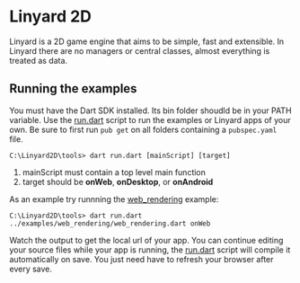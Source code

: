 # Linyard 2D

Linyard is a 2D game engine that aims to be simple, fast and extensible. In Linyard there are no
managers or central classes, almost everything is treated as data.

## Running the examples

You must have the Dart SDK installed. Its bin folder shoudld be in your PATH
variable. Use the [run.dart](tools/run.dart) script to run the examples or Linyard apps of your own. Be sure to first run ```pub get``` on all folders containing a
```pubspec.yaml``` file.

```shell
C:\Linyard2D\tools> dart run.dart [mainScript] [target]
```

1. mainScript must contain a top level main function
2. target should be **onWeb**, **onDesktop**, or **onAndroid**

As an example try runnning the [web_rendering](examples/web_rendering/web_rendering.dart) example:

```shell
C:\Linyard2D\tools> dart run.dart ../examples/web_rendering/web_rendering.dart onWeb
```

Watch the output to get the local url of your app. You can continue editing your source files while your app is running, the [run.dart](tools/run.dart) script will compile it automatically on save. You just need have to refresh your browser after every save.
